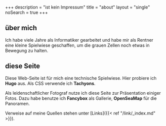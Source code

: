 +++
description = "ist kein Impressum"
title       = "about"
layout      = "single"
noSearch    = true
+++
## über mich

Ich habe viele Jahre als Informatiker gearbeitet und habe mir als Rentner eine kleine Spielwiese geschaffen, um die grauen Zellen noch etwas in Bewegung zu halten.<!--more-->

## diese Seite

Diese Web-Seite ist für mich eine technische Spielwiese. Hier probiere ich **Hugo** aus. Als CSS verwende ich **Tachyons**.  

Als leidenschaftlicher Fotograf nutze ich diese Seite zur Präsentation einiger Fotos.  Dazu habe benutze ich **Fancybox** als Gallerie, **OpenSeaMap** für die Panoramen.

Verweise auf meine Quellen stehen unter [Links]({{< ref "/link/_index.md" >}}).






